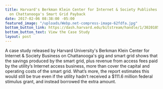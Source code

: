 ```yaml
---
title: Harvard's Berkman Klein Center for Internet & Society Publishes Case Study
  on Chattanooga's Smart Grid Payback
date: 2017-02-06 08:38:00 -05:00
featured_image: "/uploads/Webp.net-compress-image-62fdfa.jpg"
bottom_button_link: https://dash.harvard.edu/bitstream/handle/1/30201056/2017-02-06_chatanooga.pdf?sequence=1
bottom_button_text: View the Case Study
layout: post
---
```


A case study released by Harvard University's Berkman Klein Center for Internet & Society Business on Chattanooga's gig and smart grid shows that the savings produced by the smart grid, plus revenue from access fees paid by the utility’s Internet access business, more than cover the capital and operating costs of the smart grid. What’s more, the report estimates this would still be true even if the utility hadn’t received a $111.6 million federal stimulus grant, and instead borrowed the extra amount. 
